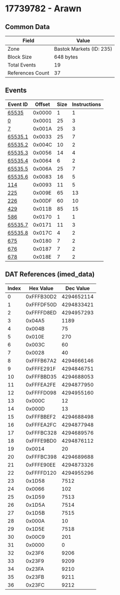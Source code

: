 # 17739782 - Arawn

## Common Data

| Field            | Value                    |
|------------------|--------------------------|
| Zone             | Bastok Markets (ID: 235) |
| Block Size       | 648 bytes                |
| Total Events     | 19                       |
| References Count | 37                       |

## Events

| Event ID                | Offset   |   Size |   Instructions |
|-------------------------|----------|--------|----------------|
| [65535](./65535.md)     | 0x0000   |      1 |              1 |
| [0](./0.md)             | 0x0001   |     25 |              3 |
| [7](./7.md)             | 0x001A   |     25 |              3 |
| [65535.1](./65535.1.md) | 0x0033   |     25 |              7 |
| [65535.2](./65535.2.md) | 0x004C   |     10 |              2 |
| [65535.3](./65535.3.md) | 0x0056   |     14 |              4 |
| [65535.4](./65535.4.md) | 0x0064   |      6 |              2 |
| [65535.5](./65535.5.md) | 0x006A   |     25 |              7 |
| [65535.6](./65535.6.md) | 0x0083   |     16 |              5 |
| [114](./114.md)         | 0x0093   |     11 |              5 |
| [225](./225.md)         | 0x009E   |     65 |             13 |
| [226](./226.md)         | 0x00DF   |     60 |             10 |
| [429](./429.md)         | 0x011B   |     85 |             15 |
| [586](./586.md)         | 0x0170   |      1 |              1 |
| [65535.7](./65535.7.md) | 0x0171   |     11 |              3 |
| [65535.8](./65535.8.md) | 0x017C   |      4 |              2 |
| [675](./675.md)         | 0x0180   |      7 |              2 |
| [676](./676.md)         | 0x0187   |      7 |              2 |
| [678](./678.md)         | 0x018E   |      7 |              2 |

## DAT References (imed_data)

|   Index | Hex Value   |   Dec Value |
|---------|-------------|-------------|
|       0 | 0xFFFB30D2  |  4294652114 |
|       1 | 0xFFFDF50D  |  4294833421 |
|       2 | 0xFFFFD8ED  |  4294957293 |
|       3 | 0x04A5      |        1189 |
|       4 | 0x004B      |          75 |
|       5 | 0x010E      |         270 |
|       6 | 0x003C      |          60 |
|       7 | 0x0028      |          40 |
|       8 | 0xFFFB67A2  |  4294666146 |
|       9 | 0xFFFE291F  |  4294846751 |
|      10 | 0xFFFBBD35  |  4294688053 |
|      11 | 0xFFFEA2FE  |  4294877950 |
|      12 | 0xFFFFD098  |  4294955160 |
|      13 | 0x000C      |          12 |
|      14 | 0x000D      |          13 |
|      15 | 0xFFFBBEF2  |  4294688498 |
|      16 | 0xFFFEA2FC  |  4294877948 |
|      17 | 0xFFFBC328  |  4294689576 |
|      18 | 0xFFFE9BD0  |  4294876112 |
|      19 | 0x0014      |          20 |
|      20 | 0xFFFBC398  |  4294689688 |
|      21 | 0xFFFE90EE  |  4294873326 |
|      22 | 0xFFFFD120  |  4294955296 |
|      23 | 0x1D58      |        7512 |
|      24 | 0x0066      |         102 |
|      25 | 0x1D59      |        7513 |
|      26 | 0x1D5A      |        7514 |
|      27 | 0x1D5B      |        7515 |
|      28 | 0x000A      |          10 |
|      29 | 0x1D5E      |        7518 |
|      30 | 0x00C9      |         201 |
|      31 | 0x0000      |           0 |
|      32 | 0x23F6      |        9206 |
|      33 | 0x23F9      |        9209 |
|      34 | 0x23FA      |        9210 |
|      35 | 0x23FB      |        9211 |
|      36 | 0x23FC      |        9212 |
